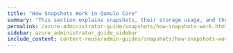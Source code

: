 ```yaml
---
title: "How Snapshots Work in Qumulo Core"
summary: "This section explains snapshots, their storage usage, and their locking functionality in Qumulo Core."
permalink: /azure-administrator-guide/snapshots/how-snapshots-work.html
sidebar: azure_administrator_guide_sidebar
include_content: content-reuse/admin-guides/snapshots/how-snapshots-work.md
---
```


